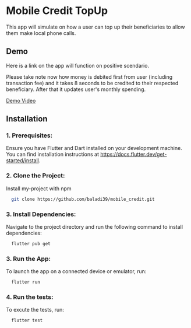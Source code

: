 
# Mobile Credit TopUp

This app will simulate on how a user can top up their beneficiaries to allow them make local phone calls.


## Demo

Here is a link on the app will function on positive scendario.

Please take note now how money is debited first from user (including transaction fee) and it takes 8 seconds to be credited to their respected beneficiary. After that it updates user's monthly spending. 

 [Demo Video](https://drive.google.com/file/d/1WUOrTuprWIoD6faAKD_Zi-kwy9HCOImo/view?usp=sharing)

## Installation

### 1. Prerequisites:

Ensure you have Flutter and Dart installed on your development machine. You can find installation instructions at https://docs.flutter.dev/get-started/install.

### 2. Clone the Project:

Install my-project with npm

```bash
  git clone https://github.com/baladi39/mobile_credit.git
```

### 3. Install Dependencies:

Navigate to the project directory and run the following command to install dependencies:

```bash
  flutter pub get
```

### 3. Run the App:

To launch the app on a connected device or emulator, run:

```bash
  flutter run
```

### 4. Run the tests:

To excute the tests, run:

```bash
  flutter test
```
    